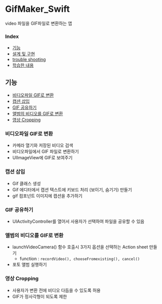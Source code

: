 # GifMaker_Swift
video 파일을 GIF파일로 변환하는 앱 </br>
### Index
- [기능](#기능)
- [설계 및 구현](#설계-및-구현)
- [trouble shooting](#trouble-shooting)
- [학습한 내용](#관련-학습-내용)

## 기능 
- [비디오파일 GIF로 변환](#비디오파일-GIF로-변환)
- [캡션 삽입](#캡션-삽입)
- [GIF 공유하기](#GIF-공유하기)
- [앨범의 비디오를 GIF로 변환](#앨범의-비디오를-GIF로-변환)
- [영상 Cropping](#영상-Cropping)

### 비디오파일 GIF로 변환
- 카메라 열기와 저장된 비디오 검색
- 비디오파일에서 GIF 파일로 변환하기
- UIImageView에 GIF로 보여주기

### 캡션 삽입
- Gif 클래스 생성
- Gif 에디터에서 캡션 텍스트에 키보드 처리 (보이기, 숨기기) 만들기
- gif 컴포넌트 이미지에 캡션을 추가하기

### GIF 공유하기
- UIActivityController를 열어서 사용자가 선택하여 파일을 공유할 수 있음 

### 앨범의 비디오를 GIF로 변환
- launchVideoCamera() 함수 호출시 3가지 옵션을 선택하는 Action sheet 만들기 
   - function : `recordVideo(), chooseFromexisting(), cancel()`
- 포토 앨범 실행하기

### 영상 Cropping 
- 사용자가 변환 전에 비디오 다듬을 수 있도록 허용
- GIF가 정사각형이 되도록 제한
